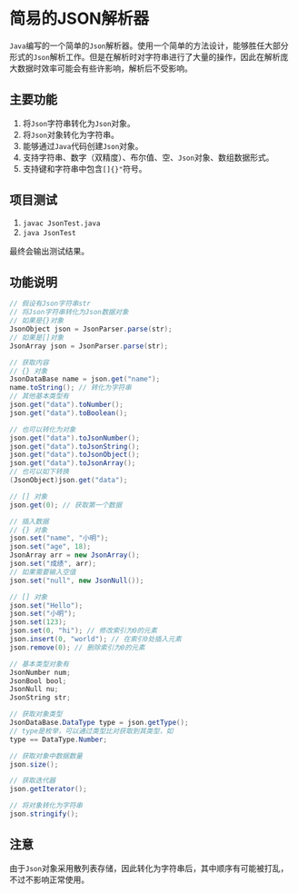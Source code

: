 # 简易的JSON解析器

`Java`编写的一个简单的`Json`解析器。使用一个简单的方法设计，能够胜任大部分形式的`Json`解析工作。但是在解析时对字符串进行了大量的操作，因此在解析庞大数据时效率可能会有些许影响，解析后不受影响。

## 主要功能

1. 将`Json`字符串转化为`Json`对象。
2. 将`Json`对象转化为字符串。
3. 能够通过`Java`代码创建`Json`对象。
4. 支持字符串、数字（双精度）、布尔值、空、`Json`对象、数组数据形式。
5. 支持键和字符串中包含`[]{}"`符号。

## 项目测试

1. `javac JsonTest.java`
2. `java JsonTest`

最终会输出测试结果。

## 功能说明

```java
// 假设有Json字符串str
// 将Json字符串转化为Json数据对象
// 如果是{}对象
JsonObject json = JsonParser.parse(str);
// 如果是[]对象
JsonArray json = JsonParser.parse(str);

// 获取内容
// {} 对象
JsonDataBase name = json.get("name");
name.toString(); // 转化为字符串
// 其他基本类型有
json.get("data").toNumber();
json.get("data").toBoolean();

// 也可以转化为对象
json.get("data").toJsonNumber();
json.get("data").toJsonString();
json.get("data").toJsonObject();
json.get("data").toJsonArray();
// 也可以如下转换
(JsonObject)json.get("data");

// [] 对象
json.get(0); // 获取第一个数据

// 插入数据
// {} 对象
json.set("name", "小明");
json.set("age", 18);
JsonArray arr = new JsonArray();
json.set("成绩", arr);
// 如果需要输入空值
json.set("null", new JsonNull());

// [] 对象
json.set("Hello");
json.set("小明");
json.set(123);
json.set(0, "hi"); // 修改索引为0的元素
json.insert(0, "world"); // 在索引0处插入元素
json.remove(0); // 删除索引为0的元素

// 基本类型对象有
JsonNumber num;
JsonBool bool;
JsonNull nu;
JsonString str;

// 获取对象类型
JsonDataBase.DataType type = json.getType();
// type是枚举，可以通过类型比对获取到其类型，如
type == DataType.Number;

// 获取对象中数据数量
json.size();

// 获取迭代器
json.getIterator();

// 将对象转化为字符串
json.stringify();
```

## 注意

由于`Json`对象采用散列表存储，因此转化为字符串后，其中顺序有可能被打乱，不过不影响正常使用。

